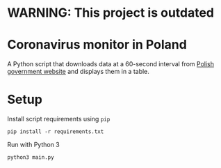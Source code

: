 # WARNING: This project is outdated


# Coronavirus monitor in Poland
A Python script that downloads data at a 60-second interval from [Polish government website](https://www.gov.pl/web/koronawirus/wykaz-zarazen-koronawirusem-sars-cov-2) and displays them in a table.
# Setup
Install script requirements using ```pip```
```console
pip install -r requirements.txt
```
Run with Python 3
```console
python3 main.py
```
